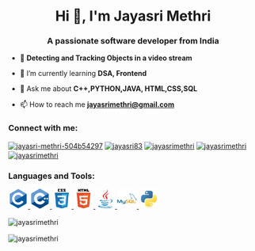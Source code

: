 <h1 align="center">Hi 👋, I'm Jayasri Methri</h1>
<h3 align="center">A passionate software developer from India</h3>

- 🔭  **Detecting and Tracking Objects in a video stream**

- 🌱 I’m currently learning **DSA, Frontend**

- 💬 Ask me about **C++,PYTHON,JAVA, HTML,CSS,SQL**

- 📫 How to reach me **jayasrimethri@gmail.com**

<h3 align="left">Connect with me:</h3>
<p align="left">
<a href="https://linkedin.com/in/jayasri-methri-504b54297" target="blank"><img align="center" src="https://raw.githubusercontent.com/rahuldkjain/github-profile-readme-generator/master/src/images/icons/Social/linked-in-alt.svg" alt="jayasri-methri-504b54297" height="30" width="40" /></a>
<a href="https://www.codechef.com/users/jayasri83" target="blank"><img align="center" src="https://cdn.jsdelivr.net/npm/simple-icons@3.1.0/icons/codechef.svg" alt="jayasri83" height="30" width="40" /></a>
<a href="https://www.hackerrank.com/jayasrimethri" target="blank"><img align="center" src="https://raw.githubusercontent.com/rahuldkjain/github-profile-readme-generator/master/src/images/icons/Social/hackerrank.svg" alt="jayasrimethri" height="30" width="40" /></a>
<a href="https://codeforces.com/profile/jayasrimethri" target="blank"><img align="center" src="https://raw.githubusercontent.com/rahuldkjain/github-profile-readme-generator/master/src/images/icons/Social/codeforces.svg" alt="jayasrimethri" height="30" width="40" /></a>
<a href="https://www.leetcode.com/jayasrimethri" target="blank"><img align="center" src="https://raw.githubusercontent.com/rahuldkjain/github-profile-readme-generator/master/src/images/icons/Social/leet-code.svg" alt="jayasrimethri" height="30" width="40" /></a>
</p>

<h3 align="left">Languages and Tools:</h3>
<p align="left"> <a href="https://www.cprogramming.com/" target="_blank" rel="noreferrer"> <img src="https://raw.githubusercontent.com/devicons/devicon/master/icons/c/c-original.svg" alt="c" width="40" height="40"/> </a> <a href="https://www.w3schools.com/cpp/" target="_blank" rel="noreferrer"> <img src="https://raw.githubusercontent.com/devicons/devicon/master/icons/cplusplus/cplusplus-original.svg" alt="cplusplus" width="40" height="40"/> </a> <a href="https://www.w3schools.com/css/" target="_blank" rel="noreferrer"> <img src="https://raw.githubusercontent.com/devicons/devicon/master/icons/css3/css3-original-wordmark.svg" alt="css3" width="40" height="40"/> </a> <a href="https://www.w3.org/html/" target="_blank" rel="noreferrer"> <img src="https://raw.githubusercontent.com/devicons/devicon/master/icons/html5/html5-original-wordmark.svg" alt="html5" width="40" height="40"/> </a> <a href="https://www.java.com" target="_blank" rel="noreferrer"> <img src="https://raw.githubusercontent.com/devicons/devicon/master/icons/java/java-original.svg" alt="java" width="40" height="40"/> </a> <a href="https://www.mysql.com/" target="_blank" rel="noreferrer"> <img src="https://raw.githubusercontent.com/devicons/devicon/master/icons/mysql/mysql-original-wordmark.svg" alt="mysql" width="40" height="40"/> </a> <a href="https://www.python.org" target="_blank" rel="noreferrer"> <img src="https://raw.githubusercontent.com/devicons/devicon/master/icons/python/python-original.svg" alt="python" width="40" height="40"/> </a> </p>

<p><img align="center" src="https://github-readme-stats.vercel.app/api/top-langs?username=jayasrimethri&show_icons=true&locale=en&layout=compact" alt="jayasrimethri" /></p>

<p><img align="center" src="https://github-readme-streak-stats.herokuapp.com/?user=jayasrimethri&" alt="jayasrimethri" /></p>
